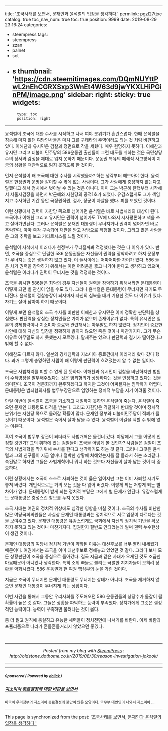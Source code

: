 
---
title: '조국사태를 보면서, 문재인과 윤석렬의 입장을 생각하다.'
permlink: pgzl27ttxc
catalog: true
toc_nav_num: true
toc: true
position: 9999
date: 2019-08-29 23:16:24
categories:
- steempress
tags:
- steempress
- zzan
- palnet
- sct
- s
thumbnail: 'https://cdn.steemitimages.com/DQmNUYttPwL2nEhCGRXSxp3WnEt4W63d9jwYKXLHiPGinPM/image.png'
sidebar:
    right:
        sticky: true
widgets:
    -
        type: toc
        position: right
---


<p>윤석렬이 조국에 대한 수사를 시작하고 나서 여야 분위기가 혼란스럽다. 한때 윤석렬을 칭송해 마지 않던 여당인사들은 마치 그를 구데타의 주역이라도 되는 것 처럼 비판하고 있다. 이해찬과 유시민은 검찰과 정면으로 각을 세웠다. 매우 현명하지 못하다. 이해찬과 유시민 그리고 더불어 민주당의 586운동권 출신들이 그런 태도를 취하는 것은 국민상당수의 정서와 감정을 제대로 읽지 못하기 때문이다. 운동권 특유의 폐쇄적 사고방식이 지금의 상황을 객관적으로 읽지 못하도록 한 것이다.</p>
<p>먼저 윤석렬이 왜 조국에 대한 수사를 시작했을까? 하는 생각부터 해보아야 한다. 윤석렬은 현정권과 운명을 같이할 수 밖에 없는 사람이다. 그가 사람에게 충성하지 않는다고 말했다고 해서 정치에서 벗아날 수 있는 것은 아니다. 이미 그는 박근혜 탄핵부터 시작해서 서울지검장을 하면서 박근혜와 자한당의 공적1호가 되었다. 유감스럽게도 그가 책임지고 수사하던 기간 동안 국정원직원, 검사, 장군이 자살을 했다. 피를 보았던 것이다. </p>
<p>이런 상황에서 권력이 자한당 쪽으로 넘어가면 윤석렬은 바로 사법처리의 대상이 된다. 조국이나 이해찬 그리고 유시민은 권력이 넘어가도 TV에 나와서 시사평론하고 책을 쓰고 살아가면된다. 그러나 윤석렬은 문재인 대통령이 무너지거나 권력이 넘어가면 바로 추락한다. 아마 즉각 구속되어 재판을 받고 감방으로 직행할 것이다. 그리고 많은 사람들은 그의 추락을 보고 카타르시스를 느낄 것이다. </p>
<p>윤석렬이 사석에서 이러다가 현정부가 무너질까봐 걱정했다는 것은 다 이유가 있다. 반면, 조국을 중심으로 단결한 586 운동권들은 자신들이 권력을 장악하려고 하지 문정부가 무너지는 것은 생각하지 않고 있다. 이 둘사이에는 어마어마한 차이가 있다. 586 들은 차기 권력을 장악하기 위해서는 이런 어려움을 뚫고 나가야 한다고 생각하고 있으며, 윤석렬은 이러다가 권력이 무너지는 것을 걱정하는 것이다. </p>
<p>조국을 위시한 586들은 최악의 경우 자신들이 권력을 장악하기 위해서라면 문대통령이 어떻게 되던 별 관심이 없을 수도 있다. 그러나 윤석렬은 문대통령이 무너지면 자기도 무너진다. 윤석렬이 검찰총장이 되자마자 자신의 심복을 대거 기용한 것도 다 이유가 있다. 자기도 살아 남아야 하기 때문이다. </p>
<p>이렇게 보면 윤석렬의 조국 수사를 비판한 이해찬과 유시민은 이미 정확한 판단력을 상실했다. 판단력을 상실한 정치인들은 가치가 없으며 존재이유가 없다. 특히 유시민은 일본의 경제침략이나 지소미아 종료와 관련해서는 아무말도 하지 않았다. 정치인이 중요한 사안에 대해 자신의 입장을 정확하게 밝히지 않으면 죽은 것이나 마찬가지다. 그가 무슨 이유로 아무말도 하지 못했는지 모르겠다. 말재주는 있으나 판단력과 결기가 떨어진다고 밖에 할 수 없다. </p>
<p>이해찬도 다르지 않다. 일본의 경제침략과 지소미아 종료건에서 이리저리 왔다 갔다 했다. 과거 그렇게 총명하던 사람이 왜 이렇게 판단력이 흐려졌는지 알 수 없는 일이다. </p>
<p>조국은 사법처리를 피할 수 없게 된 듯하다. 이해찬과 유시민이 검찰을 비난하지만 법원이 수색영장을 발부해주었다는 것은 범죄혐의가 상당하다는 것을 인정하고 있다는 것을 의미한다. 조국이 청문회까지 완주하겠다고 하지만 그것이 어찌될지는 짐작하기 어렵다. 문대통령은 범죄혐의자를 법무부장관으로 임명하는 정치적 부담을 지기 어려울 것이다. </p>
<p>만일 이번에 윤석렬이 조국을 기소하고 처벌하지 못하면 윤석렬이 죽는다. 윤석렬이 죽으면 문재인 대통령도 타격을 받는다. 그리고 자한당은 격렬하게 반대할 것이며 정치적 분위기는 자한당 쪽으로 몰려갈 확률이 많다. 문재인 정부와 더불어민주당이 적폐가 될 것이기 때문이다. 윤석렬은 죽어서 살아 남을 수 있다. 윤석렬이 이길을 택할 수 밖에 없는 이유다. </p>
<p>혹여 조국이 법무부 장관이 되더라도 사법개혁은 물건너 갔다. 야당에서 그를 어떻게 인정할 것인가? 그의 휘하에 있는 검찰들이 조국을 어떻게 볼 것인가? 사람들은 검찰이 조국의 사법개혁을 막기위해 수사를 한다고 생각하기도 하는 것 같다. 그러나 그것은 윤석렬과 그의 친구들이 지금 얼마나 절박한 상황에 처해있는지를 잘 몰라서 하는 소리같다. 속된말로 하자면 그들은 사법개혁이니 뭐니 하는 것보다 자신들이 살아 남는 것이 더 중요하다.</p>
<p>이런 상황에서는 조국이 스스로 사퇴하는 것이 옳은 일이지만 그는 이미 사퇴할 시기도 놓쳐 버렸다. 개인적으로는 거의 모든 것을 다 잃어 버렸다. 이렇게 되든 저렇게 되든 별 차이가 없다. 문대통령이 받게 되는 정치적 부담은 그에게 별 문제가 안된다. 유감스럽게도 문대통령은 충성스런 참모를 두지 못했다.</p>
<p>조국 사태는 여권의 정치적 위상에도 심각한 영향을 미칠 것이다. 조국의 수사를 비난한 많은 여당국회의원들은 사실상 문재인 대통령과는 정치적으로 서로 입장이 다르다는 것을 보여주고 있다. 문재인 대통령은 유감스럽게도 국회에서 자신의 정치적 기반을 확보하지 못하고 있는 것이나 마찬가지다. 집권한지 절반도 안되었는데 벌써 권력 누수현상이 생긴 것이다. </p>
<p>문재인 대통령의 여당내 정치적 기반이 약화된 이유는 대선후보를 너무 빨리 내세웠기 때문이다. 여권에서는 조국을 이미 대선후보로 정해놓고 있었던 것 같다. 그러다 보니 모든 상황판단이 조국을 중심으로 돌아갔다. 결국 지금과 같은 사태가 오게된 것도 조급한 마음때문이 아니었나 생각한다. 특히 소위 빠들로 불리는 극렬한 지지자들이 오히려 상황을 악화시켰다. 586 운동권과 현 여권 핵심부의 눈을 가린 것이다. </p>
<p>지금은 조국이 무너지면 문재인 대통령도 무너지는 상태가 아니다. 조국을 제거하지 않으면 문재인 대통령이 무너지게 되는 상황이다. </p>
<p>이번 사건을 통해서 그동안 우리사회를 주도해오던 586 운동권들의 상당수가 물갈이 될 확률이 높은 것 같다. 그들은 상황을 파악하는 능력이 부족했다. 정치가에게 그것은 결정적인 능력이다. 능력이 부족하면 물러나는 것이 옳다. </p>
<p>좀 더 젊고 원칙에 충실하고 유능한 세력들이 정치전면에 나서기를 바란다. 이제 바람과 포퓰리즘으로 나라가 흔들흔들거리지 않았으면 좋겠다.  </p>
<p> </p>
<p></p>
 <br /><center><hr/><em>Posted from my blog with <a href='https://wordpress.org/plugins/steempress/'>SteemPress</a> : http://oldstone.dothome.co.kr/2019/08/30/reason-investigation-jokook/ </em><hr/></center>

---

#####  <sub> **Sponsored ( Powered by [dclick](https://www.dclick.io) )** </sub>
##### [지소미아 종료결정에 대한 비판을 보면서](https://api.dclick.io/v1/c?x=eyJhbGciOiJIUzI1NiIsInR5cCI6IkpXVCJ9.eyJjIjoib2xkc3RvbmUiLCJzIjoicGd6bDI3dHR4YyIsImEiOlsidC0yMDE4Il0sInVybCI6Imh0dHBzOi8vc3RlZW1pdC5jb20vc3RlZW1wcmVzcy9Ab2xkc3RvbmUvb2t0bnJ3cTBiMiIsImlhdCI6MTU2NzEyMTY0OSwiZXhwIjoxODgyNDgxNjQ5fQ.St9RHLz-cjQnMO8sbm8VAZ1Tz6UpPbmX8ux4R-9c_YY)
<sup>미국이 우리정부의 지소미아 종료결정에 불만이 많은 모양이다. 국무부 대변인이 나와서 지소미아 ...</sup>


- - -

This page is synchronized from the post: ['조국사태를 보면서, 문재인과 윤석렬의 입장을 생각하다.'](https://steemit.com/@oldstone/pgzl27ttxc)
